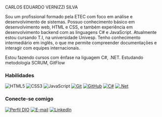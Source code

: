 CARLOS EDUARDO VERNIZZI SILVA

Sou um profissional formado pela ETEC com foco em análise e desenvolvimento de sistemas. Possuo conhecimento básico em desenvolvimento web, HTML e CSS, e também experiência em desenvolvimento backend com as linguagens C# e JavaScript. Atualmente estou cursando T.I, na universidade Univesp. Tenho conhecimento intermediário em inglês, o que me permite compreender documentações e interagir com equipes internacionais.

Estou fazendo cursos com ênfase na liguagem C#, .NET. Estudando metodologia SCRUM, GitFlow

### Habilidades

![HTML5](https://img.shields.io/badge/HTML-000?style=for-the-badge&logo=html5&logoColor=30A3DC)
![CSS3](https://img.shields.io/badge/CSS3-000?style=for-the-badge&logo=css3&logoColor=E94D5F)
![JavaScript](https://img.shields.io/badge/JavaScript-000?style=for-the-badge&logo=javascript&logoColor=30A3DC)
[![Git](https://img.shields.io/badge/Git-000?style=for-the-badge&logo=git&logoColor=E94D5F)](https://git-scm.com/doc)
[![GitHub](https://img.shields.io/badge/GitHub-000?style=for-the-badge&logo=github&logoColor=30A3DC)](https://docs.github.com/)
[![C#](https://img.shields.io/badge/Csharp-000?style=for-the-badge&logo=csharp&logoColor=30A3DC)](https://learn.microsoft.com/pt-br/dotnet/csharp/)
[![.Net](https://img.shields.io/badge/.Net-000?style=for-the-badge&logo=dotnet&logoColor=30A3DC)](https://learn.microsoft.com/pt-br/dotnet/csharp/)

### Conecte-se comigo

[![Perfil DIO](https://img.shields.io/badge/-Meu%20Perfil%20na%20Dio-30A3DC?style=for-the-badge)](https://web.dio.me/users/eduardo_vernizzi?tab=achievements)
[![E-mail](https://img.shields.io/badge/-Email-000?style=for-the-badge&logo=microsoft-outlook&logoColor=E94D5F)](mailto:eduardo.vernizzi@hotmail.com)
[![LinkedIn](https://img.shields.io/badge/-LinkedIn-000?style=for-the-badge&logo=linkedin&logoColor=30A3DC)](https://www.linkedin.com/in/carlosvernizzi/)

